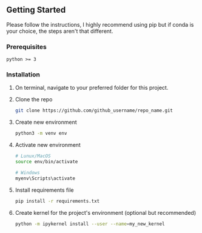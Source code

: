 

<!-- GETTING STARTED -->
## Getting Started

Please follow the instructions, I highly recommend using pip but if conda is your choice, the steps aren't that different.

### Prerequisites

```
python >= 3
```

### Installation

1. On terminal, navigate to your preferred folder for this project.

2. Clone the repo
   ```sh
   git clone https://github.com/github_username/repo_name.git
   ```
   
3. Create new environment 
   ```sh
   python3 -m venv env 
   ```
   
4. Activate new environment
   ```sh
   # Lunux/MacOS
   source env/bin/activate
   
   # Windows
   myenv\Scripts\activate
   ```
       
5. Install requirements file
   ```sh
   pip install -r requirements.txt
   ```
   
6. Create kernel for the project's environment (optional but recommended)
   ```sh
   python -m ipykernel install --user --name=my_new_kernel
   ```



